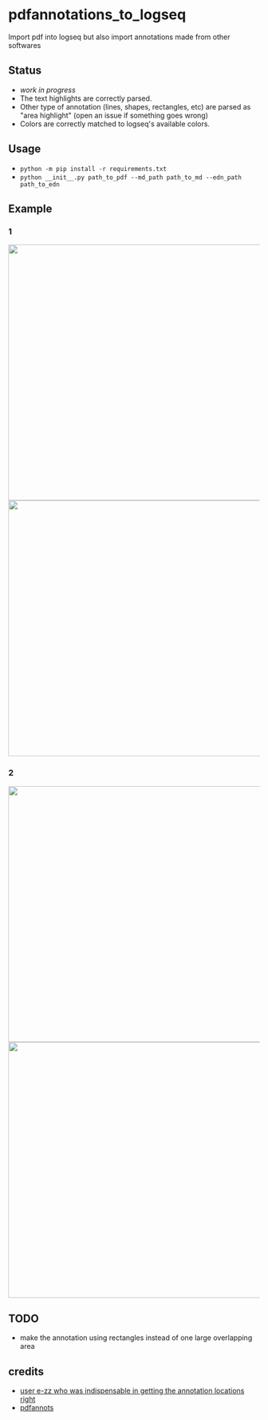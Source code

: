 # pdfannotations_to_logseq
Import pdf into logseq but also import annotations made from other softwares

## Status
* *work in progress*
* The text highlights are correctly parsed.
* Other type of annotation (lines, shapes, rectangles, etc) are parsed as "area highlight" (open an issue if something goes wrong)
* Colors are correctly matched to logseq's available colors.

## Usage
* `python -m pip install -r requirements.txt`
* `python __init__.py path_to_pdf --md_path path_to_md --edn_path path_to_edn`

## Example
### 1
<img src="https://github.com/thiswillbeyourgithub/pdfannotations_to_logseq/blob/main/docs/normal_1.png" height=512/> <img src="https://github.com/thiswillbeyourgithub/pdfannotations_to_logseq/blob/main/docs/logseq_1.png" height=512/>

### 2
<img src="https://github.com/thiswillbeyourgithub/pdfannotations_to_logseq/blob/main/docs/normal_2.png" height=512/> <img src="https://github.com/thiswillbeyourgithub/pdfannotations_to_logseq/blob/main/docs/logseq_2.png" height=512/>

## TODO
* make the annotation using rectangles instead of one large overlapping area



## credits
* [user e-zz who was indispensable in getting the annotation locations right](https://github.com/e-zz/logseq-pdf-extract/discussions/3#discussioncomment-7902471)
* [pdfannots](https://github.com/0xabu/pdfannots/)
